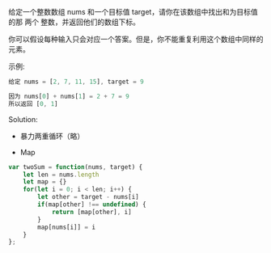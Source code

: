 给定一个整数数组 nums 和一个目标值 target，请你在该数组中找出和为目标值的那 两个 整数，并返回他们的数组下标。

你可以假设每种输入只会对应一个答案。但是，你不能重复利用这个数组中同样的元素。

示例:

```js
给定 nums = [2, 7, 11, 15], target = 9

因为 nums[0] + nums[1] = 2 + 7 = 9
所以返回 [0, 1]
```

Solution:

- 暴力两重循环（略）

- Map

```js
var twoSum = function(nums, target) {
    let len = nums.length
    let map = {}
    for(let i = 0; i < len; i++) {
        let other = target - nums[i]
        if(map[other] !== undefined) {
            return [map[other], i]
        }
        map[nums[i]] = i
    }
};
```
